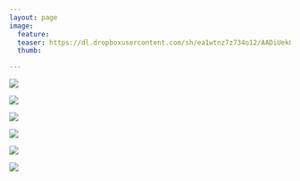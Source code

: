 ```yaml
---
layout: page
image:
  feature:
  teaser: https://dl.dropboxusercontent.com/sh/ea1wtnz7z734o12/AADiUekGEzwQlM9l0ML3Yjola/luontokuvat/kes%C3%A4/10/DS56159-245px.jpg
  thumb:

---
```


[![](https://dl.dropboxusercontent.com/sh/ea1wtnz7z734o12/AABBUplXvZmMvey83JAd3KvXa/luontokuvat/kes%C3%A4/10/DS56155-800px.jpg)](https://dl.dropboxusercontent.com/sh/ea1wtnz7z734o12/AADAyK3htp8jpvhTI8h0jJe-a/luontokuvat/kes%C3%A4/10/DS56155.jpg)

[![](https://dl.dropboxusercontent.com/sh/ea1wtnz7z734o12/AABNg4mdOC0tqMb3dsLP9Towa/luontokuvat/kes%C3%A4/10/DS56157-800px.jpg)](https://dl.dropboxusercontent.com/sh/ea1wtnz7z734o12/AABGWEDwxaryKym1Ces13Hfha/luontokuvat/kes%C3%A4/10/DS56157.jpg)

[![](https://dl.dropboxusercontent.com/sh/ea1wtnz7z734o12/AACHV0Sk--CFGLKqQDUTME6-a/luontokuvat/kes%C3%A4/10/DS56159-800px.jpg)](https://dl.dropboxusercontent.com/sh/ea1wtnz7z734o12/AAC_IZPk8ALiosC7WRTMTNl1a/luontokuvat/kes%C3%A4/10/DS56159.jpg)

[![](https://dl.dropboxusercontent.com/sh/ea1wtnz7z734o12/AAACMA_1jiDqth4nesjOxVA1a/luontokuvat/kes%C3%A4/10/DS56160-800px.jpg)](https://dl.dropboxusercontent.com/sh/ea1wtnz7z734o12/AADchHjEYi9bwR-Bgl69Qotma/luontokuvat/kes%C3%A4/10/DS56160.jpg)

[![](https://dl.dropboxusercontent.com/sh/ea1wtnz7z734o12/AAAfVf0oauYPReX5ThUNzmW7a/luontokuvat/kes%C3%A4/10/DS56161-800px.jpg)](https://dl.dropboxusercontent.com/sh/ea1wtnz7z734o12/AAC6xNXVV2jrvcvwvp3EGOcVa/luontokuvat/kes%C3%A4/10/DS56161.jpg)

[![](https://dl.dropboxusercontent.com/sh/ea1wtnz7z734o12/AAB35Fh4bwVMFA_DHbiQQcAAa/luontokuvat/kes%C3%A4/10/DS56162-800px.jpg)](https://dl.dropboxusercontent.com/sh/ea1wtnz7z734o12/AADl3p8m8eujWRUw-DuVIm8Na/luontokuvat/kes%C3%A4/10/DS56162.jpg)
